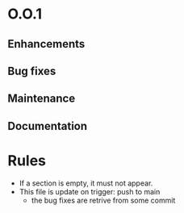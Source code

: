 # O.O.1
## Enhancements
## Bug fixes
## Maintenance
## Documentation

# Rules
- If a section is empty, it must not appear.
- This file is update on trigger: push to main
  - the bug fixes are retrive from some commit

